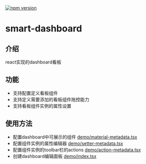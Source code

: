 [![npm version](https://img.shields.io/npm/v/smart-dashboard.svg?style=flat-square)](https://www.npmjs.com/package/smart-dashboard)
# smart-dashboard

## 介绍

react实现的dashboard看板

## 功能

- 支持配置定义看板组件
- 支持定义需要添加的看板组件拖控能力
- 支持看板组件实例的属性设置

## 使用方法

- 配置dashboard中可展示的组件 [demo/material-metadata.tsx](https://github.com/bruce007lee/smart-dashboard/blob/main/demo/material-metadata.tsx)
- 配置组件实例的属性编辑器 [demo/setter-metadata.tsx](https://github.com/bruce007lee/smart-dashboard/blob/main/demo/setter-metadata.tsx)
- 配置组件实例的toolbar栏的actions [demo/action-metadata.tsx](https://github.com/bruce007lee/smart-dashboard/blob/main/demo/action-metadata.tsx)
- 创建dashboard编辑面板 [demo/index.tsx](https://github.com/bruce007lee/smart-dashboard/blob/main/demo/index.tsx)

